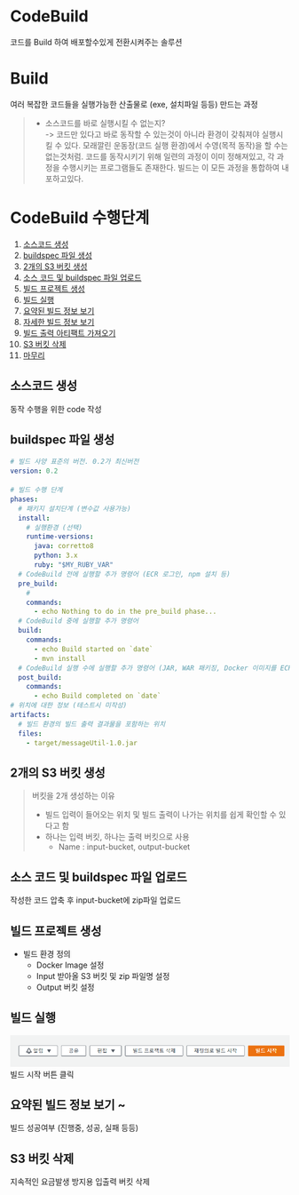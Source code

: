 # CodeBuild
코드를 Build 하여 배포할수있게 전환시켜주는 솔루션

# Build
여러 복잡한 코드들을 실행가능한 산출물로 (exe, 설치파일 등등) 만드는 과정
> - 소스코드를 바로 실행시킬 수 없는지?  
> -> 코드만 있다고 바로 동작할 수 있는것이 아니라 환경이 갖춰져야 실행시킬 수 있다. 모래깔린 운동장(코드 실행 환경)에서 수영(목적 동작)을 할 수는 없는것처럼. 코드를 동작시키기 위해 일련의 과정이 이미 정해져있고, 각 과정을 수행시키는 프로그램들도 존재한다. 빌드는 이 모든 과정을 통합하여 내포하고있다.

# CodeBuild 수행단계
1. [소스코드 생성](https://docs.aws.amazon.com/ko_kr/codebuild/latest/userguide/getting-started-create-source-code-console.html)
2. [buildspec 파일 생성](https://docs.aws.amazon.com/ko_kr/codebuild/latest/userguide/getting-started-create-build-spec-console.html)
3. [2개의 S3 버킷 생성](https://docs.aws.amazon.com/ko_kr/codebuild/latest/userguide/getting-started-input-bucket-console.html)
4. [소스 코드 및 buildspec 파일 업로드](https://docs.aws.amazon.com/ko_kr/codebuild/latest/userguide/getting-started-upload-source-code-console.html)
5. [빌드 프로젝트 생성](https://docs.aws.amazon.com/ko_kr/codebuild/latest/userguide/getting-started-create-build-project-console.html)
6. [빌드 실행](https://docs.aws.amazon.com/ko_kr/codebuild/latest/userguide/getting-started-run-build-console.html)
7. [요약된 빌드 정보 보기](https://docs.aws.amazon.com/ko_kr/codebuild/latest/userguide/getting-started-monitor-build-console.html)
8. [자세한 빌드 정보 보기](https://docs.aws.amazon.com/ko_kr/codebuild/latest/userguide/getting-started-build-log-console.html)
9. [빌드 출력 아티팩트 가져오기](https://docs.aws.amazon.com/ko_kr/codebuild/latest/userguide/getting-started-output-console.html)
10. [S3 버킷 삭제](https://docs.aws.amazon.com/ko_kr/codebuild/latest/userguide/getting-started-clean-up-console.html)
11. [마무리](https://docs.aws.amazon.com/ko_kr/codebuild/latest/userguide/getting-started-next-steps-console.html)

## 소스코드 생성
동작 수행을 위한 code 작성

## buildspec 파일 생성
```yml
# 빌드 사양 표준의 버전. 0.2가 최신버전
version: 0.2

# 빌드 수행 단계
phases:
  # 패키지 설치단계 (변수값 사용가능)
  install:
    # 실행환경 (선택)
    runtime-versions:
      java: corretto8
      python: 3.x
      ruby: "$MY_RUBY_VAR"
  # CodeBuild 전에 실행할 추가 명령어 (ECR 로그인, npm 설치 등)
  pre_build:
    # 
    commands:
      - echo Nothing to do in the pre_build phase...
  # CodeBuild 중에 실행할 추가 명령어
  build:
    commands:
      - echo Build started on `date`
      - mvn install
  # CodeBuild 실행 수에 실행할 추가 명령어 (JAR, WAR 패키징, Docker 이미지를 ECR에 푸시)
  post_build:
    commands:
      - echo Build completed on `date`
# 위치에 대한 정보 (테스트시 미작성)
artifacts:
  # 빌드 환경의 빌드 출력 결과물을 포함하는 위치
  files:
    - target/messageUtil-1.0.jar
```

## 2개의 S3 버킷 생성
> 버킷을 2개 생성하는 이유
> - 빌드 입력이 들어오는 위치 및 빌드 출력이 나가는 위치를 쉽게 확인할 수 있다고 함
> - 하나는 입력 버킷, 하나는 출력 버킷으로 사용
>   - Name : input-bucket, output-bucket

## 소스 코드 및 buildspec 파일 업로드
작성한 코드 압축 후 input-bucket에 zip파일 업로드

## 빌드 프로젝트 생성
- 빌드 환경 정의
  - Docker Image 설정
  - Input 받아올 S3 버킷 및 zip 파일명 설정
  - Output 버킷 설정

## 빌드 실행
![빌드 시작 버튼](../img/[AWS]%20Codebuild%20빌드시작%20버튼.png)
빌드 시작 버튼 클릭

## 요약된 빌드 정보 보기 ~
빌드 성공여부 (진행중, 성공, 실패 등등)

## S3 버킷 삭제
지속적인 요금발생 방지용 입출력 버킷 삭제